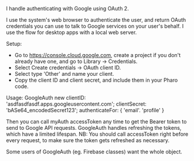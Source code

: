 I handle authenticating with Google using OAuth 2.

I use the system's web browser to authenticate the user, and return OAuth credentials you can use to talk to Google services on your user's behalf.
I use the flow for desktop apps with a local web server.

Setup:
- Go to https://console.cloud.google.com, create a project if you don't already have one, and go to Library -> Credentials.
- Select Create credentials -> OAuth client ID.
- Select type 'Other' and name your client.
- Copy the client ID and client secret, and include them in your Pharo code.

Usage:
GoogleAuth new
	clientID: 'asdfasdfasdf.apps.googleusercontent.com';
	clientSecret: 'bASe64_encodedSecret123';
	authenticateFor: { 'email'. 'profile' }
	
Then you can call
	myAuth accessToken
any time to get the Bearer token to send to Google API requests. GoogleAuth handles refreshing the tokens, which have a limited lifespan.
NB: You should call accessToken right before every request, to make sure the token gets refreshed as necessary.

Some users of GoogleAuth (eg. Firebase classes) want the whole object.